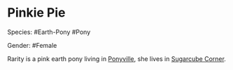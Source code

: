 # Pinkie Pie

Species: #Earth-Pony #Pony

Gender: #Female

Rarity is a pink earth pony living in [Ponyville](../places/ponyville.md), she lives in [Sugarcube Corner](../places/sugarcube-corner.md).
